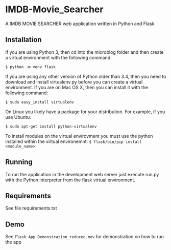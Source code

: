 IMDB-Movie_Searcher
=========

A IMDB MOVIE SEARCHER web application written in Python and Flask

Installation
------------
If you are using Python 3, then cd into the microblog folder and then create a virtual environment with the following command:

`$ python -m venv flask`

If you are using any other version of Python older than 3.4, then you need to download and install virtualenv.py before you can create a virtual environment. If you are on Mac OS X, then you can install it with the following command:

`$ sudo easy_install virtualenv`

On Linux you likely have a package for your distribution. For example, if you use Ubuntu:

`$ sudo apt-get install python-virtualenv`

To install modules on the virtual envirovment you must use the python installed within the virtual environemnt:
`$ flask/bin/pip install <module_name>`

Running
--------
To run the application in the development web server just execute run.py with the Python interpreter from the flask virtual environment.

Requirements
------------
See file requirements.txt

Demo
-----
See `Flask App Demonstration_reduced.mov` for demonstration on how to run the app
